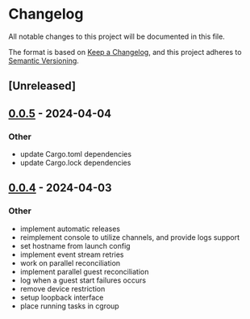 # Changelog
All notable changes to this project will be documented in this file.

The format is based on [Keep a Changelog](https://keepachangelog.com/en/1.0.0/),
and this project adheres to [Semantic Versioning](https://semver.org/spec/v2.0.0.html).

## [Unreleased]

## [0.0.5](https://github.com/edera-dev/krata/compare/v0.0.4...v0.0.5) - 2024-04-04

### Other
- update Cargo.toml dependencies
- update Cargo.lock dependencies

## [0.0.4](https://github.com/edera-dev/krata/releases/tag/v${version}) - 2024-04-03

### Other
- implement automatic releases
- reimplement console to utilize channels, and provide logs support
- set hostname from launch config
- implement event stream retries
- work on parallel reconciliation
- implement parallel guest reconciliation
- log when a guest start failures occurs
- remove device restriction
- setup loopback interface
- place running tasks in cgroup

